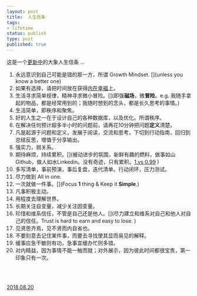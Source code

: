 ```yaml
--- 
layout: post
title:  人生信条
tags: 
- lifetime
status: publish
type: post
published: true
---
```


这是一个[更新中](https://github.githistory.xyz/willwang-x/willwang-x.github.io/blob/master/_posts/blogs/2018-10-20-tenet.md)的大象人生信条 ...

1. 永远意识到自己可能是错的那一方，所谓 Growth Mindset. [](unless you know a better one)
2. 如果有选择，请把时间放在获得[内在幸福](https://twitter.com/naval/status/1053206878157627392?lang=en)上。
3. 生活寻求简单规律，精神寻求微小冒险。[](即强**磁场**，微**冒险**。e.g. 我随手拿起的物品，都是经常用到的；我随时想到的念头，都是长久思考的事情。)
4. 生活简单，即秩序和聚焦。
5. 好的人生之一在于设计自己的各种数据库，以及优化。所谓秩序。
4. 在解决任何预计超多半小时的问题前，请再花10分钟把问题**定义**清楚。
1. 凡是起源于问题和定义，发展于阅读，交流和思考，下切到行动指南，回归到总结反思，增值于分享输出。
1. 强实力，弱关系。[](做事如山，做人如水。)
2. 期待麻烦，持续累积。[](被动进步的氛围，新鲜有趣的燃料，做事如山Github，做人如水Linkedin。没有奇迹，只有累积。[1.vs 0.99](https://i.imgur.com/Kb6UQ5A.jpg) )<span style="color:white;">!</span> 
1. 多写清单，事前预演，事后复盘，迭代清单。行动闭环，压力测试。[](因为大型系统不是设计出来的，而是演化出来的。)
1. 尽力做到 All in one.
1. 一次就做一件事。[](Focus **1** thing & Keep it **Simple**.)
1. 凡事积极主动。[](因为人生许多事情，没有暂定键，是逆水行舟，不进则退。)
1. 用程度去理解世界。[](因为人生许多问题，不是是非题，而是程度题。所以，进一寸便有一寸的欢喜。)
1. 长期关注自变量，减少关注因变量。[](就像X改变Y。所谓欲速则不达，厚积而薄发。)
1. 珍惜和维系信任，不管是自己还是他人。[](尽力建立和维系对自己和他人对自己的信任。Trust is hard to earn and easy to lose. )
2. 见贤思齐焉，见不贤而内自省也。
1. 不要刻意去记住某件事，而要去寻找使其显而易见的解释。 []([理查德·费曼](https://medium.com/taking-note/learning-from-the-feynman-technique-5373014ad))
1. 缓事应急干敏则有功，急事宜缓办忙则多错。 [](李叔同)
2. 对内精益，因为事情不能一触而就；对外展示，因为彼此时间都很宝贵，第一印象只有一次。



<br>
<br>
          
[2018.08.20](https://github.githistory.xyz/willwang-x/willwang-x.github.io/blob/master/_posts/2018-10-20-tenet.md)  
